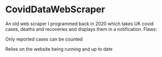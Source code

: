 # CovidDataWebScraper
An old web scraper I programmed back in 2020 which takes UK covid cases, deaths and recoveries and displays them in a notification.
Flaws:

Only reported cases can be counted

Relies on the website being running and up to date
